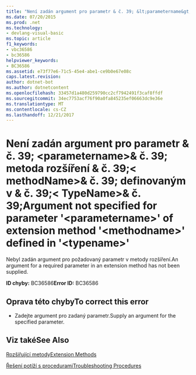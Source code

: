 ```yaml
---
title: "Není zadán argument pro parametr & č. 39; &lt;parametername&gt;& č. 39; metoda rozšíření & č. 39;&lt; methodName&gt;& č. 39; definovaným v & č. 39;&lt; TypeName&gt;& č. 39;"
ms.date: 07/20/2015
ms.prod: .net
ms.technology:
- devlang-visual-basic
ms.topic: article
f1_keywords:
- vbc36586
- bc36586
helpviewer_keywords:
- BC36586
ms.assetid: e73f77e6-71c5-45e4-abe1-ce9b0e67e08c
caps.latest.revision: 
author: dotnet-bot
ms.author: dotnetcontent
ms.openlocfilehash: 33457d1a480d259790cc2cf7942491f3caf8ffdf
ms.sourcegitcommit: 34ec7753acf76f90a0fa845235ef06663dc9e36e
ms.translationtype: MT
ms.contentlocale: cs-CZ
ms.lasthandoff: 12/21/2017
---
```

# <a name="argument-not-specified-for-parameter-39ltparameternamegt39-of-extension-method-39ltmethodnamegt39-defined-in-39lttypenamegt39"></a><span data-ttu-id="f00f9-102">Není zadán argument pro parametr & č. 39; &lt;parametername&gt;& č. 39; metoda rozšíření & č. 39;&lt; methodName&gt;& č. 39; definovaným v & č. 39;&lt; TypeName&gt;& č. 39;</span><span class="sxs-lookup"><span data-stu-id="f00f9-102">Argument not specified for parameter &#39;&lt;parametername&gt;&#39; of extension method &#39;&lt;methodname&gt;&#39; defined in &#39;&lt;typename&gt;&#39;</span></span>
<span data-ttu-id="f00f9-103">Nebyl zadán argument pro požadovaný parametr v metody rozšíření.</span><span class="sxs-lookup"><span data-stu-id="f00f9-103">An argument for a required parameter in an extension method has not been supplied.</span></span>  
  
 <span data-ttu-id="f00f9-104">**ID chyby:** BC36586</span><span class="sxs-lookup"><span data-stu-id="f00f9-104">**Error ID:** BC36586</span></span>  
  
## <a name="to-correct-this-error"></a><span data-ttu-id="f00f9-105">Oprava této chyby</span><span class="sxs-lookup"><span data-stu-id="f00f9-105">To correct this error</span></span>  
  
-   <span data-ttu-id="f00f9-106">Zadejte argument pro zadaný parametr.</span><span class="sxs-lookup"><span data-stu-id="f00f9-106">Supply an argument for the specified parameter.</span></span>  
  
## <a name="see-also"></a><span data-ttu-id="f00f9-107">Viz také</span><span class="sxs-lookup"><span data-stu-id="f00f9-107">See Also</span></span>  
 [<span data-ttu-id="f00f9-108">Rozšiřující metody</span><span class="sxs-lookup"><span data-stu-id="f00f9-108">Extension Methods</span></span>](../../visual-basic/programming-guide/language-features/procedures/extension-methods.md)  
   
 [<span data-ttu-id="f00f9-109">Řešení potíží s procedurami</span><span class="sxs-lookup"><span data-stu-id="f00f9-109">Troubleshooting Procedures</span></span>](../../visual-basic/programming-guide/language-features/procedures/troubleshooting-procedures.md)
